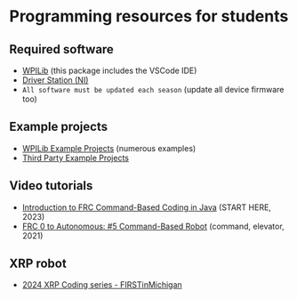 # Programming resources for students
## Required software
* [WPILib](https://docs.wpilib.org/en/stable/docs/zero-to-robot/step-2/wpilib-setup.html) (this package includes the VSCode IDE)
* [Driver Station (NI)](https://docs.wpilib.org/en/stable/docs/software/driverstation/driver-station.html)
* `All software must be updated each season` (update all device firmware too)
## Example projects
* [WPILib Example Projects](https://docs.wpilib.org/en/stable/docs/software/examples-tutorials/wpilib-examples.html) (numerous examples)
* [Third Party Example Projects](https://docs.wpilib.org/en/stable/docs/software/examples-tutorials/third-party-examples.html)

## Video tutorials
* [Introduction to FRC Command-Based Coding in Java](https://www.youtube.com/watch?v=W0UNi3aBiEY) (START HERE, 2023)
* [FRC 0 to Autonomous: #5 Command-Based Robot](https://youtu.be/VoxeXqy1bdQ?si=7MDRG4DjDd4igYz7) (command, elevator, 2021)

## XRP robot
* [2024 XRP Coding series - FIRSTinMichigan](https://www.youtube.com/watch?v=Nlk52QdoasE&list=PL6fCSvDccI_6WcjBqj2C3J-VmyX9Yv0Zl)
